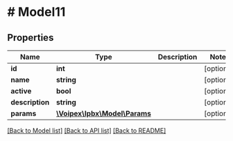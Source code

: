 # # Model11

## Properties

Name | Type | Description | Notes
------------ | ------------- | ------------- | -------------
**id** | **int** |  | [optional]
**name** | **string** |  | [optional]
**active** | **bool** |  | [optional]
**description** | **string** |  | [optional]
**params** | [**\Voipex\Ipbx\Model\Params**](Params.md) |  | [optional]

[[Back to Model list]](../../README.md#models) [[Back to API list]](../../README.md#endpoints) [[Back to README]](../../README.md)

